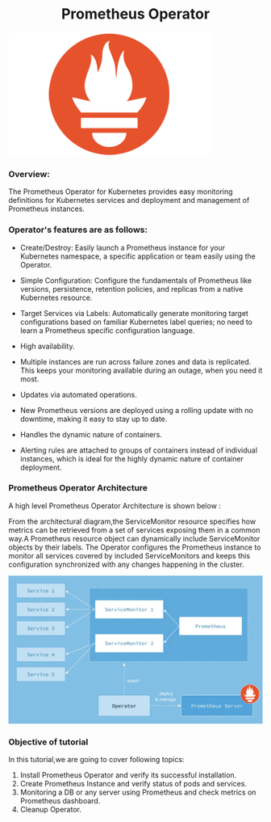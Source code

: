 <h1 align="center">Prometheus Operator</h1>

![Logo](_images/logo.PNG)


### Overview:

The Prometheus Operator for Kubernetes provides easy monitoring definitions for Kubernetes services and deployment and management of Prometheus instances.

### Operator's features are as follows:

- Create/Destroy: Easily launch a Prometheus instance for your Kubernetes namespace, a specific application or team easily using the Operator.

- Simple Configuration: Configure the fundamentals of Prometheus like versions, persistence, retention policies, and replicas from a native Kubernetes resource.

- Target Services via Labels: Automatically generate monitoring target configurations based on familiar Kubernetes label queries; no need to learn a Prometheus specific  configuration language.
  
- High availability.

- Multiple instances are run across failure zones and data is replicated. This keeps your monitoring available during an outage, when you need it most.

- Updates via automated operations.

- New Prometheus versions are deployed using a rolling update with no downtime, making it easy to stay up to date.

- Handles the dynamic nature of containers.

- Alerting rules are attached to groups of containers instead of individual instances, which is ideal for the highly dynamic nature of container deployment.


### Prometheus Operator Architecture

A high level Prometheus Operator Architecture is shown below :

From the architectural diagram,the ServiceMonitor resource specifies how metrics can be retrieved from a set of services exposing them in a common way.A Prometheus resource object can dynamically include ServiceMonitor objects by their labels. The Operator configures the Prometheus instance to monitor all services covered by included ServiceMonitors and keeps this configuration synchronized with any changes happening in the cluster.


![](_images/prometheus-architecture.png)


### Objective of tutorial

In this tutorial,we are going to cover following topics:

1. Install Prometheus Operator and verify its successful installation.
2. Create Prometheus Instance and verify status of pods and services.
3. Monitoring a DB or any server using Prometheus and check metrics on Prometheus dashboard.
4. Cleanup Operator.




